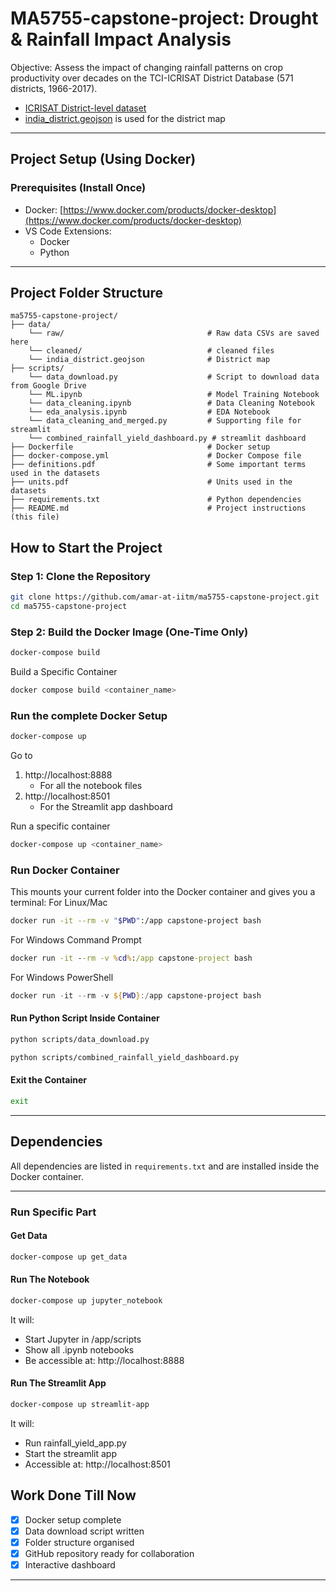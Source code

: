 # MA5755-capstone-project: Drought & Rainfall Impact Analysis
Objective: Assess the impact of changing rainfall patterns on crop productivity over decades on the TCI-ICRISAT District Database (571 districts, 1966-2017).

- [ICRISAT District-level dataset](http://data.icrisat.org/dld/index.html)
- [india_district.geojson](https://drive.google.com/file/d/1N-rz3VugxTZYrrru5AmtE2oMBDsH2zDZ/view?usp=sharing) is used for the district map

---

## Project Setup (Using Docker)

### Prerequisites (Install Once)
- Docker: [https://www.docker.com/products/docker-desktop](https://www.docker.com/products/docker-desktop)
- VS Code Extensions:
  - Docker
  - Python

---
## Project Folder Structure
```
ma5755-capstone-project/
├── data/
    └── raw/                                # Raw data CSVs are saved here
    └── cleaned/                            # cleaned files
    └── india_district.geojson              # District map
├── scripts/
    └── data_download.py                    # Script to download data from Google Drive
    └── ML.ipynb                            # Model Training Notebook
    └── data_cleaning.ipynb                 # Data Cleaning Notebook
    └── eda_analysis.ipynb                  # EDA Notebook
    └── data_cleaning_and_merged.py         # Supporting file for streamlit
    └── combined_rainfall_yield_dashboard.py # streamlit dashboard
├── Dockerfile                              # Docker setup
├── docker-compose.yml                      # Docker Compose file
├── definitions.pdf                         # Some important terms used in the datasets
├── units.pdf                               # Units used in the datasets
├── requirements.txt                        # Python dependencies
├── README.md                               # Project instructions (this file)
```

## How to Start the Project 

### Step 1: Clone the Repository
```bash
git clone https://github.com/amar-at-iitm/ma5755-capstone-project.git
cd ma5755-capstone-project
```

### Step 2: Build the Docker Image (One-Time Only)
```bash
docker-compose build
```
Build a Specific Container
```bash
docker compose build <container_name>
```
### Run the complete Docker Setup 
```bash
docker-compose up
```
Go to 
1. http://localhost:8888
   - For all the notebook files
3. http://localhost:8501
   - For the Streamlit app dashboard

Run a specific container
```bash
docker-compose up <container_name>
```

### Run Docker Container
This mounts your current folder into the Docker container and gives you a terminal:
For Linux/Mac
```bash
docker run -it --rm -v "$PWD":/app capstone-project bash
```
For Windows Command Prompt
```cmd
docker run -it --rm -v %cd%:/app capstone-project bash
```
For Windows PowerShell
```powershell
docker run -it --rm -v ${PWD}:/app capstone-project bash
```
#### Run Python Script Inside Container
```bash
python scripts/data_download.py
```
```bash
python scripts/combined_rainfall_yield_dashboard.py
```

#### Exit the Container
```bash
exit
```
---

## Dependencies
All dependencies are listed in `requirements.txt` and are installed inside the Docker container.

---
### Run Specific Part
#### Get Data
```bash
docker-compose up get_data
```

#### Run The Notebook
```bash
docker-compose up jupyter_notebook
```
It will:
- Start Jupyter in /app/scripts
- Show all .ipynb notebooks
- Be accessible at: http://localhost:8888

#### Run The Streamlit App
```bash
docker-compose up streamlit-app
```
It will:
- Run rainfall_yield_app.py
- Start the streamlit app
- Accessible at: http://localhost:8501


## Work Done Till Now
- [x] Docker setup complete
- [x] Data download script written
- [x] Folder structure organised
- [x] GitHub repository ready for collaboration
- [x] Interactive dashboard

---



